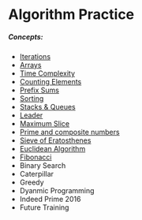 # Algorithm Practice

##### Concepts:
* [Iterations](iterations/overview.md)
* [Arrays](arrays/overview.md)
* [Time Complexity](time-complexity/overview.md)
* [Counting Elements](counting-elements/overview.md)
* [Prefix Sums](prefix-sums/overview.md)
* [Sorting](sorting/overview.md)
* [Stacks & Queues](stacks-queues/overview.md)
* [Leader](leader/overview.md)
* [Maximum Slice](max-slice-problem/overview.md)
* [Prime and composite numbers](prime-composite/overview.md)
* [Sieve of Eratosthenes](sieve-of-eratsothenes/overview.md)
* [Euclidean Algorithm](euclidean-algorithm/overview.md)
* [Fibonacci](fibonacci-numbers.rb)
* Binary Search
* Caterpillar
* Greedy
* Dyanmic Programming
* Indeed Prime 2016
* Future Training
